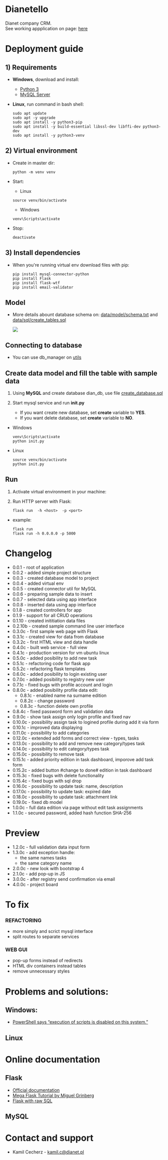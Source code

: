 # Dianetello

Dianet company CRM.<br />
See working appplication on page: [here](http://192.168.0.69:5000/)

# Deployment guide

## 1) Requirements

- **Windows**, download and install:

  - [Python 3](https://www.python.org/downloads/)
  - [MySQL Server](https://dev.mysql.com/downloads/mysql/)

- **Linux**, run command in bash shell:
  ```
  sudo apt update
  sudo apt -y upgrade
  sudo apt install -y python3-pip
  sudo apt install -y build-essential libssl-dev libffi-dev python3-dev
  sudo apt install -y python3-venv
  ```

## 2) Virtual environment

- Create in master dir:

  ```
  python -m venv venv
  ```

- Start:

  - Linux

  ```
  source venv/bin/activate
  ```

  - Windows

  ```
  venv\Scripts\activate
  ```

- Stop:

  ```
  deactivate
  ```

## 3) Install dependencies

- When you're running virtual env download files with pip:

  ```
  pip install mysql-connector-python
  pip install Flask
  pip install flask-wtf
  pip install email-validator
  ```

## Model

- More details abount database schema on: [data/model/schema.txt](./data/model/schema.txt) and [data/sql/create_tables.sql](./data/sql/create_tables.sql)

  ![](img/schema.PNG)

## Connecting to database

- You can use db_manager on [utils](./utils/db_manager/mysql_connector.py)

## Create data model and fill the table with sample data

1. Using **MySQL** and create database dian_db, use file [create_database.sql](./data/sql/create_database.sql)

2. Start mysql service and run **init.py**

   - If you want create new database, set **create** variable to **YES**.<br />
   - If you want delete database, set **create** variable to **NO**.

- Windows

  ```
  venv\Scripts\activate
  python init.py
  ```

- Linux

  ```
  source venv/bin/activate
  python init.py
  ```

## Run

1. Activate virtual environment in your machine:
2. Run HTTP server with Flask:

   ```
   flask run  -h <host>  -p <port>
   ```

- example:

  ```
  flask run
  flask run -h 0.0.0.0 -p 5000
  ```

# Changelog

- 0.0.1 - root of application
- 0.0.2 - added simple project structure
- 0.0.3 - created database model to project
- 0.0.4 - added virtual env
- 0.0.5 - created connector util for MySQL
- 0.0.6 - preparing sample data to insert
- 0.0.7 - selected data using app interface
- 0.0.8 - inserted data using app interface
- 0.1.8 - created controllers for app
- 0.1.9 - support for all CRUD operations
- 0.1.10 - created inititiation data files
- 0.2.10b - created sample command line user interface
- 0.3.0c - first sample web page with Flask
- 0.3.1c - created view for data from database
- 0.3.2c - first HTML view and data handle
- 0.4.0c - built web service - full view
- 0.4.1c - production version for vm ubuntu linux
- 0.5.0c - added posibility to add new task
- 0.5.1c - refactoring code for flask app
- 0.5.2c - refactoring flask templates
- 0.6.0c - added posibility to login existing user
- 0.7.0c - added posibility to registry new user
- 0.7.1c - fixed bugs with profile account and login
- 0.8.0c - added posibility profile data edit:
  - 0.8.1c - enabled name na surname edition
  - 0.8.2c - change password
  - 0.8.3c - function delete own profile
- 0.8.4c - fixed password form and validation data
- 0.9.0c - show task assign only login profile and fixed nav
- 0.10.0c - possibility assign task to logined profile during add it via form
- 0.10.1c - improved data displaying
- 0.11.0c - possibility to add categories
- 0.12.0c - extended add forms and correct view - types, tasks
- 0.13.0c - possibility to add and remove new category/types task
- 0.14.0c - possibility to edit category/types task
- 0.15.0c - possibility to remove task
- 0.15.1c - added priority edition in task dashboard, imporove add task form
- 0.15.2c - added button #change to done# edition in task dashboard
- 0.15.3c - fixed bugs with delete functionality
- 0.15.4c - fixed bugs with sql drop
- 0.16.0c - possibility to update task: name, description
- 0.17.0c - possibility to update task: expired date
- 0.18.0c - possibility to update task: attachment link
- 0.19.0c - fixed db model
- 1.0.0c - full data edition via page without edit task assignments
- 1.1.0c - secured password, added hash function SHA-256

# Preview

<!-- - 1.1.0c - add possibility to edit task assignments -->

- 1.2.0c - full validation data input form
- 1.3.0c - add exception handle:
  - the same names tasks
  - the same category name
- 2.0.0c - new look with bootstrap 4
- 2.1.0c - add pop-up in JS
- 3.0.0c - after registry send confirmation via email
- 4.0.0c - project board

# To fix

### REFACTORING

- more simply and scrict mysql interface
- split routes to separate services

### WEB GUI

- pop-up forms instead of redirects
- HTML div containers instead tables
- remove unnecessary styles

# Problems and solutions:

## Windows:

- [PowerShell says “execution of scripts is disabled on this system.”](./hints/venv-windows-problem.md)

## Linux

# Online documentation

## Flask

- [Official documentation](https://flask.palletsprojects.com/en/2.0.x/)
- [Mega Flask Tutorial by Miguel Grinberg](https://blog.miguelgrinberg.com/post/the-flask-mega-tutorial-part-i-hello-world)
- [Flask with raw SQL](https://codeshack.io/login-system-python-flask-mysql/)

## MySQL

# Contact and support

- Kamil Cecherz - kamil.c@dianet.pl
